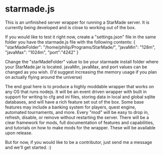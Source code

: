 # starmade.js
This is an unfinished server wrapper for running a StarMade server.  It is currently being developed and is close to working out of the box.

If you would like to test it right now, create a "settings.json" file in the same folder you have the starmade.js file with the following contents:
{
    "starMadeFolder": "/home/philip/Programs/StarMade/",
    "javaMin": "128m",
    "javaMax": "1024m",
    "port":"4242"
}

Change the "starMadeFolder" value to be your starmade install folder where your StarMade.jar is located.  javaMin, javaMax, and port values can be changed as you wish.  (I'd suggest increasing the memory usage if you plan on actually flying around the universe)

The end goal here is to produce a highly moddable wrapper that works on any OS that runs nodejs.  It will be an event driven wrapper with built in support for writing to cfg and ini files, storing data in local and global sqlite databases, and will have a rich feature set out of the box.  Some base features may include a banking system for players, quest engine, automated tournaments, and more.  Every "mod" will be easy to drop in, refresh, disable, or remove without restarting the server.  There will be a clear framework for mods, full documentation of features and capabilities, and tutorials on how to make mods for the wrapper.  These will be available upon release.

But for now, if you would like to be a contributor, just send me a message and we'll get started. :)
